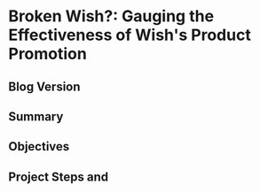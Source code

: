 # Broken Wish?: Gauging the Effectiveness of Wish's Product Promotion

## Blog Version


## Summary



## Objectives 



## Project Steps and 
